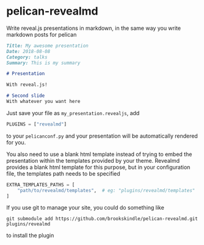 # pelican-revealmd

Write reveal.js presentations in markdown, in the same way you write markdown
posts for pelican
```markdown
Title: My awesome presentation
Date: 2018-08-08
Category: talks
Summary: This is my summary

# Presentation

With reveal.js!

# Second slide
With whatever you want here
```

Just save your file as `my_presentation.revealjs`, add
```python
PLUGINS = ["revealmd"]
```
to your `pelicanconf.py` and your presentation will be automatically rendered
for you.

You also need to use a blank html template instead of trying to embed the
presentation within the templates provided by your theme. Revealmd provides a
blank html template for this purpose, but in your configuration file, the
templates path needs to be specified
```python
EXTRA_TEMPLATES_PATHS = [
    "path/to/revealmd/templates",  # eg: "plugins/revealmd/templates"
]
```

If you use git to manage your site, you could do something like
```
git submodule add https://github.com/brookskindle/pelican-revealmd.git plugins/revealmd
```
to install the plugin
